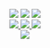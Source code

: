 <p align="center">
<a href="https://discord.gg/ve49m9J"><img src="https://img.shields.io/discord/394189072635133952?label=Discord&style=for-the-badge"></a>
<a href="https://github.com/Wynntils/Wynntils/blob/master/LICENSE"><img src="https://img.shields.io/badge/license-AGLP%203.0-green.svg?style=for-the-badge"></a>
<a href="https://patreon.com/Wynntils"><img src="https://img.shields.io/badge/patreon-donate-orange.svg?style=for-the-badge"></a>
<br>
<a href="https://github.com/Wynntils/Wynntils">
    <img src="https://img.shields.io/github/v/release/Wynntils/Wynntils?label=Wynntils&style=for-the-badge&sort=semver">
    <img src="https://img.shields.io/github/v/release/Wynntils/Wynntils?include_prereleases&label=Wynntils CE&style=for-the-badge&sort=semver">
    <img src="https://img.shields.io/github/contributors/Wynntils/Wynntils?style=for-the-badge">
</a>
<br>
<a href="https://github.com/Wynntils/launchy">
    <img src="https://img.shields.io/github/v/release/Wynntils/launchy?label=Wynntils%20Mod%20Installer&style=for-the-badge&include_prereleases&sort=semver">
</a>
</p>
